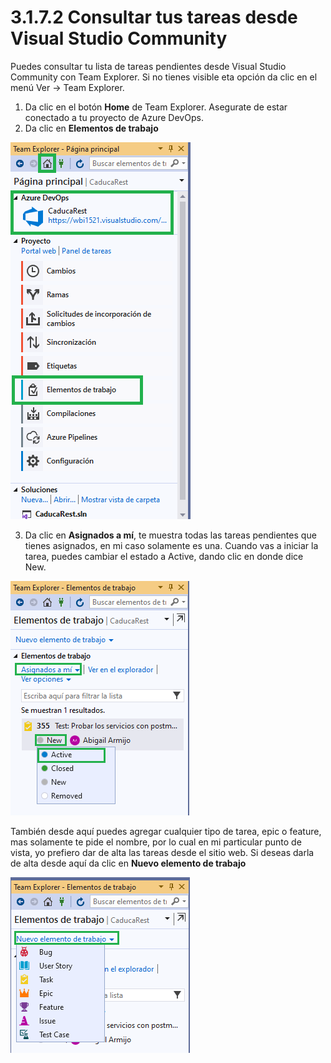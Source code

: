 # 3.1.7.2 Consultar tus tareas desde Visual Studio Community

Puedes consultar tu lista de tareas pendientes desde Visual Studio Community con Team Explorer. Si no tienes visible eta opción da clic en el menú Ver -&gt; Team Explorer. 

1. Da clic en el botón **Home** de Team Explorer. Asegurate de estar conectado a tu proyecto de Azure DevOps.
2. Da clic en **Elementos de trabajo**

![](../../../.gitbook/assets/imagen%20%2837%29.png)



3. Da clic en **Asignados a mí**, te muestra todas las tareas pendientes que tienes asignados, en mi caso solamente es una. Cuando vas a iniciar la tarea, puedes cambiar el estado a Active, dando clic en donde dice New.

![](../../../.gitbook/assets/imagen%20%2832%29.png)

También desde aquí puedes agregar cualquier tipo de tarea, epic o feature, mas solamente te pide el nombre, por lo cual en mi particular punto de vista, yo prefiero dar de alta las tareas desde el sitio web. Si deseas darla de alta desde aquí da clic en **Nuevo elemento de trabajo**

![](../../../.gitbook/assets/imagen%20%2822%29.png)

